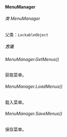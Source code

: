 #### MenuManager

###### 类 MenuManager

父类：`LockableObject`

##### 方法

###### MenuManager.GetMenus()

获取菜单。

###### MenuManager.LoadMenus()

载入菜单。

###### MenuManager.SaveMenus()

保存菜单。